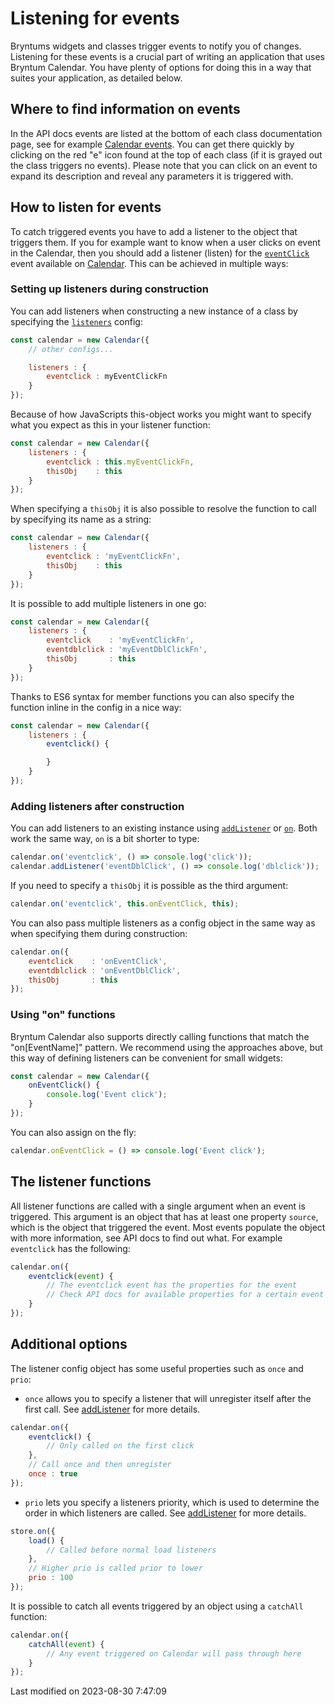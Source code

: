 # Listening for events

Bryntums widgets and classes trigger events to notify you of changes. Listening for these events is a crucial part of
writing an application that uses Bryntum Calendar. You have plenty of options for doing this in a way that suites your
application, as detailed below.

## Where to find information on events

In the API docs events are listed at the bottom of each class documentation page, see for example
[Calendar events](#Calendar/view/Calendar#events). You can get there quickly by clicking on the red "e" icon found at
the top of each class (if it is grayed out the class triggers no events). Please note that you can click on an event to
expand its description and reveal any parameters it is triggered with.

## How to listen for events

To catch triggered events you have to add a listener to the object that triggers them. If you for example want to know
when a user clicks on event in the Calendar, then you should add a listener (listen) for the
[`eventClick`](#Calendar/view/Calendar#event-eventClick) event available on
[Calendar](#Calendar/view/Calendar). This can be achieved in multiple ways:

### Setting up listeners during construction

You can add listeners when constructing a new instance of a class by specifying the
[`listeners`](#Core/mixin/Events#config-listeners) config:

```javascript
const calendar = new Calendar({
    // other configs...

    listeners : {
        eventclick : myEventClickFn
    }
});
```

Because of how JavaScripts this-object works you might want to specify what you expect as this in your listener
function:

```javascript
const calendar = new Calendar({
    listeners : {
        eventclick : this.myEventClickFn,
        thisObj    : this
    }
});
```

When specifying a `thisObj` it is also possible to resolve the function to call by specifying its name as a string:

```javascript
const calendar = new Calendar({
    listeners : {
        eventclick : 'myEventClickFn',
        thisObj    : this
    }
});
```

It is possible to add multiple listeners in one go:

```javascript
const calendar = new Calendar({
    listeners : {
        eventclick    : 'myEventClickFn',
        eventdblclick : 'myEventDblClickFn',
        thisObj       : this
    }
});
```

Thanks to ES6 syntax for member functions you can also specify the function inline in the config in a nice way:

```javascript
const calendar = new Calendar({
    listeners : {
        eventclick() {

        }
    }
});
```

### Adding listeners after construction

You can add listeners to an existing instance using [`addListener`](#Core/mixin/Events#function-addListener) or
[`on`](#Core/mixin/Events#function-on). Both work the same way, `on` is a bit shorter to type:

```javascript
calendar.on('eventclick', () => console.log('click'));
calendar.addListener('eventDblClick', () => console.log('dblclick'));
```

If you need to specify a `thisObj` it is possible as the third argument:

```javascript
calendar.on('eventclick', this.onEventClick, this);
```

You can also pass multiple listeners as a config object in the same way as when specifying them during construction:

```javascript
calendar.on({
    eventclick    : 'onEventClick',
    eventdblclick : 'onEventDblClick',
    thisObj       : this
});
```

### Using "on" functions

Bryntum Calendar also supports directly calling functions that match the "on[EventName]" pattern. We recommend using the
approaches above, but this way of defining listeners can be convenient for small widgets:

```javascript
const calendar = new Calendar({
    onEventClick() {
        console.log('Event click');
    }
});
```

You can also assign on the fly:

```javascript
calendar.onEventClick = () => console.log('Event click');
```

## The listener functions

All listener functions are called with a single argument when an event is triggered. This argument is an object that has
at least one property `source`, which is the object that triggered the event. Most events populate the object with
more information, see API docs to find out what. For example `eventclick` has the following:

```javascript
calendar.on({
    eventclick(event) {
        // The eventclick event has the properties for the event
        // Check API docs for available properties for a certain event 
    }
});
```

## Additional options

The listener config object has some useful properties such as `once` and `prio`:

* `once` allows you to specify a listener that will unregister itself after the first call.
  See [addListener](#Core/mixin/Events#function-addListener) for more details.

```javascript
calendar.on({
    eventclick() {
        // Only called on the first click
    },
    // Call once and then unregister
    once : true
});
```

* `prio` lets you specify a listeners priority, which is used to determine the order in which listeners are called.
  See [addListener](#Core/mixin/Events#function-addListener) for more details.

```javascript
store.on({
    load() {
        // Called before normal load listeners
    },
    // Higher prio is called prior to lower
    prio : 100
});
```

It is possible to catch all events triggered by an object using a `catchAll` function:

```javascript
calendar.on({
    catchAll(event) {
        // Any event triggered on Calendar will pass through here
    }
});
```


<p class="last-modified">Last modified on 2023-08-30 7:47:09</p>